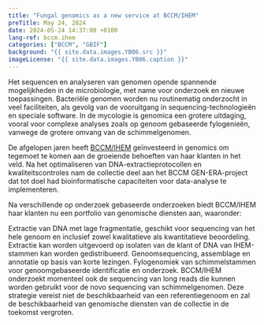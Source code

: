 ```yaml
---
title: "Fungal genomics as a new service at BCCM/IHEM"
preTitle: May 24, 2024
date: 2024-05-24 14:37:00 +0100
lang-ref: bccm.ihem
categories: ["BCCM", "GBIF"]
background: "{{ site.data.images.YB06.src }}"
imageLicense: "{{ site.data.images.YB06.caption }}"
---
```

Het sequencen en analyseren van genomen opende spannende mogelijkheden in de microbiologie, met name voor onderzoek en nieuwe toepassingen. Bacteriële genomen worden nu routinematig onderzocht in veel faciliteiten, als gevolg van de vooruitgang in sequencing-technologieën en speciale software. In de mycologie is genomica een grotere uitdaging, vooral voor complexe analyses zoals op genoom gebaseerde fylogenieën, vanwege de grotere omvang van de schimmelgenomen.

De afgelopen jaren heeft [BCCM/IHEM](https://bccm.belspo.be/) geïnvesteerd in genomics om tegemoet te komen aan de groeiende behoeften van haar klanten in het veld. Na het optimaliseren van DNA-extractieprotocollen en kwaliteitscontroles nam de collectie deel aan het BCCM GEN-ERA-project dat tot doel had bioinformatische capaciteiten voor data-analyse te implementeren.

Na verschillende op onderzoek gebaseerde onderzoeken biedt BCCM/IHEM haar klanten nu een portfolio van genomische diensten aan, waaronder:

Extractie van DNA met lage fragmentatie, geschikt voor sequencing van het hele genoom en inclusief zowel kwalitatieve als kwantitatieve beoordeling. Extractie kan worden uitgevoerd op isolaten van de klant of DNA van IHEM-stammen kan worden gedistribueerd. Genoomsequencing, assemblage en annotatie op basis van korte lezingen. Fylogenomiek van schimmelstammen voor genoomgebaseerde identificatie en onderzoek. BCCM/IHEM onderzoekt momenteel ook de sequencing van long reads die kunnen worden gebruikt voor de novo sequencing van schimmelgenomen. Deze strategie vereist niet de beschikbaarheid van een referentiegenoom en zal de beschikbaarheid van genomische diensten van de collectie in de toekomst vergroten.
